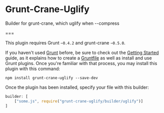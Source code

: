 # Grunt-Crane-Uglify

Builder for grunt-crane, which uglify when --compress

===

This plugin requires Grunt `~0.4.2` and grunt-crane `~0.5.0`.

If you haven't used [Grunt](http://gruntjs.com/) before, be sure to check out the [Getting Started](http://gruntjs.com/getting-started) guide, as it explains how to create a [Gruntfile](http://gruntjs.com/sample-gruntfile) as well as install and use Grunt plugins. Once you're familiar with that process, you may install this plugin with this command:

```shell
npm install grunt-crane-uglify --save-dev
```

Once the plugin has been installed, specify your file with this builder:

```javascript
builder: [
    ["some.js", require("grunt-crane-uglify/builder/uglify")]
]
```